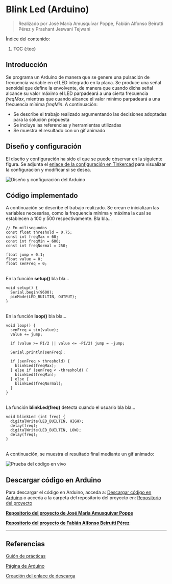 # Blink Led (Arduino)
> Realizado por José María Amusquívar Poppe, Fabián Alfonso Beirutti Pérez y Prashant Jeswani Tejwani

Índice del contenido:

1. TOC
{:toc}

## Introducción
Se programa un Arduino de manera que se genere una pulsación de frecuencia variable en el LED integrado en la placa. 
Se produce una señal senoidal que define la envolvente, de manera que cuando dicha señal alcance su valor máximo el  LED  parpadeará  a  una cierta frecuencia *freqMax*, mientras que cuando alcance el valor mínimo parpadeará a una frecuencia mínima *freqMin*.  A continuación:

* Se describe el trabajo realizado argumentando las decisiones adoptadas para la solución propuesta
* Se incluye las referencias y herramientas utilizadas
* Se muestra el resultado con un gif animado

## Diseño y configuración 

El diseño y configuración ha sido el que se puede observar en la siguiente figura. Se adjunta el <a href="https://www.tinkercad.com/things/cknacAsoMJE-incredible-borwo-kieran/editel?sharecode=UHx28ofDD76VNEo8F0XTEAmwv4uie5BVpQHbD90QBDI">enlace de la configuración en Tinkercad</a> para visualizar la configuración y modificar si se desea.

![](/My-Processing-Book/images/blink_led/blink_led.PNG "Diseño y configuración del Arduino")

## Código implementado

A continuación se describe el trabajo realizado. Se crean e inicializan las variables necesarias, como la frequencia mínima y máxima la cual se establecen a 100 y 500 respectivamente. Bla bla...

    // En milisegundos
    const float threshold = 0.75;
    const int freqMax = 60;
    const int freqMin = 600;
    const int freqNormal = 250;
    
    float jump = 0.1;
    float value = 0;
    float senFreq = 0;

<br>En la función **setup()** bla bla...
    
    void setup() {  
      Serial.begin(9600);
      pinMode(LED_BUILTIN, OUTPUT);
    }

<br>En la función **loop()** bla bla...

    void loop() {
      senFreq = sin(value);
      value += jump;

      if (value >= PI/2 || value <= -PI/2) jump = -jump;

      Serial.println(senFreq);

      if (senFreq > threshold) {
        blinkLed(freqMax);
      } else if (senFreq < -threshold) {
        blinkLed(freqMin);                       
      } else {
        blinkLed(freqNormal);
      }
    }
    
<br>La función **blinkLed(freq)** detecta cuando el usuario bla bla...
      
    void blinkLed (int freq) {
      digitalWrite(LED_BUILTIN, HIGH);  
      delay(freq);
      digitalWrite(LED_BUILTIN, LOW);    
      delay(freq);  
    }    
      
<br>A continuación, se muestra el resultado final mediante un gif animado: 


![](/My-Processing-Book/images/blink_led/blink-led-demo.gif "Prueba del código en vivo")

## Descargar código en Arduino
Para descargar el código en Arduino, acceda a: <a href="https://downgit.github.io/#/home?url=https://github.com/Prashant-JT/My-Processing-Book/tree/master/projects/blink_led">Descargar código en Arduino</a> o acceda a la carpeta del repositorio del proyecto en: <a href="https://github.com/Prashant-JT/My-Processing-Book/tree/master/projects/blink_led">Repositorio del proyecto</a>

<a href="#"><b>Repositorio del proyecto de José María Amusquívar Poppe</b></a>

<a href="#"><b>Repositorio del proyecto de Fabián Alfonso Beirutti Pérez</b></a>

---

## Referencias

[Guión de prácticas](https://ncvt-aep.ulpgc.es/cv/ulpgctp21/pluginfile.php/412240/mod_resource/content/37/CIU_Pr_cticas.pdf)

[Página de Arduino](https://www.arduino.cc/)

[Creación del enlace de descarga](https://downgit.github.io/#/home)
